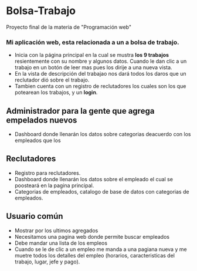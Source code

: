 # Bolsa-Trabajo
 Proyecto final de la materia de "Programación web"
 ### Mi aplicación web, esta relacionada a un a bolsa de trabajo. 

  * Inicia con la página principal en la cual se mustra **los 9 trabajos** resientemente con su nombre y algunos datos. Cuando le dan clic a un trabajo en un botón de leer mas pues los     dirije a una nueva vista.
  * En la vista de descripción del trabajao nos dará todos los daros que un reclutador dió sobre el trabajo.
  * Tambien cuenta con un registro de reclutadores los cuales son los que potearean los trabajos, y un **login**.

## Administrador para la gente que agrega empelados nuevos
* Dashboard donde llenarán los datos sobre categorias deacuerdo con los empleados que los 

## Reclutadores
* Registro para reclutadores.
* Dashboard donde llenarán los datos sobre el empleado el cual se poosteará en la pagina principal.
* Categorias de empleados, catalogo de base de datos con categorias de empleados.

## Usuario común
* Mostrar por los ultimos agregados
* Necesitamos una pagina web donde permite buscar empleados
* Debe mandar una lista de los empleos
* Cuando se le de clic a un empleo me manda a una pagiana nueva y 
	 me muetre todos los detalles del empleo (horarios, caracteristicas del trabajo,  lugar, jefe y pago).
